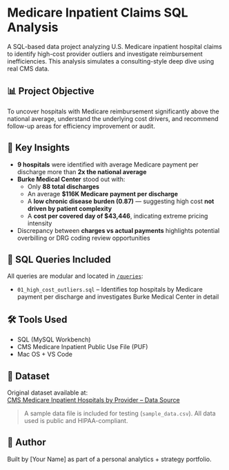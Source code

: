 # Medicare Inpatient Claims SQL Analysis

A SQL-based data project analyzing U.S. Medicare inpatient hospital claims to identify high-cost provider outliers and investigate reimbursement inefficiencies. This analysis simulates a consulting-style deep dive using real CMS data.

## 📊 Project Objective

To uncover hospitals with Medicare reimbursement significantly above the national average, understand the underlying cost drivers, and recommend follow-up areas for efficiency improvement or audit.

## 🧠 Key Insights

- **9 hospitals** were identified with average Medicare payment per discharge more than **2x the national average**
- **Burke Medical Center** stood out with:
  - Only **88 total discharges**
  - An average **$116K Medicare payment per discharge**
  - A **low chronic disease burden (0.87)** — suggesting high cost **not driven by patient complexity**
  - A **cost per covered day of $43,446**, indicating extreme pricing intensity
- Discrepancy between **charges vs actual payments** highlights potential overbilling or DRG coding review opportunities

## 🧾 SQL Queries Included

All queries are modular and located in [`/queries`](./queries/):

- `01_high_cost_outliers.sql` – Identifies top hospitals by Medicare payment per discharge and investigates Burke Medical Center in detail

## 🛠️ Tools Used

- SQL (MySQL Workbench)
- CMS Medicare Inpatient Public Use File (PUF)
- Mac OS + VS Code

## 📁 Dataset

Original dataset available at:  
[CMS Medicare Inpatient Hospitals by Provider – Data Source](https://data.cms.gov/resources/medicare-inpatient-hospitals-by-provider-data-dictionary)

> A sample data file is included for testing (`sample_data.csv`). All data used is public and HIPAA-compliant.

## 📌 Author

Built by [Your Name] as part of a personal analytics + strategy portfolio.
